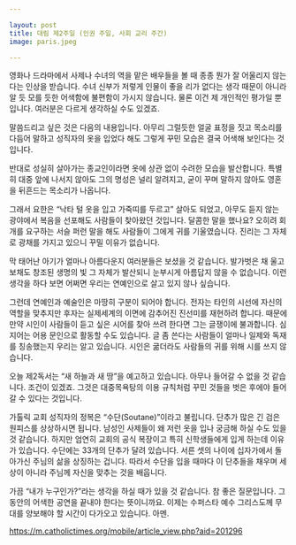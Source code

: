 ```yaml
---

layout: post
title: 대림 제2주일 (인권 주일, 사회 교리 주간)
image: paris.jpeg

---
```


영화나 드라마에서 사제나 수녀의 역을 맡은 배우들을 볼 때 종종 뭔가 잘 어울리지 않는다는 인상을 받습니다. 수녀 신부가 저렇게 인물이 좋을 리가 없다는 생각 때문이 아니라 알 듯 모를 듯한 어색함에 불편함이 가시지 않습니다. 물론 이건 제 개인적인 평가일 뿐입니다. 여러분은 다르게 생각하실 수도 있겠죠.

말씀드리고 싶은 것은 다음의 내용입니다. 아무리 그럴듯한 얼굴 표정을 짓고 목소리를 다듬어 말하고 성직자의 옷을 입었다 해도 그렇게 꾸민 모습은 결국 어색해 보인다는 것입니다. 

반대로 성실히 살아가는 종교인이라면 옷에 상관 없이 수려한 모습을 발산합니다. 특별히 대중 앞에 나서지 않아도 그의 명성은 널리 알려지고, 굳이 꾸며 말하지 않아도 영혼을 뒤흔드는 목소리가 나옵니다. 

그래서 요한은 “낙타 털 옷을 입고 가죽띠를 두르고” 살아도 되었고, 아무도 듣지 않는 광야에서 복음을 선포해도 사람들이 찾아왔던 것입니다. 달콤한 말을 했나요? 오히려 회개를 요구하는 서슬 퍼런 말을 해도 사람들이 그에게 귀를 기울였습니다. 진리는 그 자체로 광채를 가지고 있으니 꾸밀 이유가 없습니다.

막 태어난 아기가 얼마나 아름다운지 여러분들은 보셨을 것 같습니다. 발가벗은 채 울고 보채도 창조된 생명의 빛 그 자체가 발산되니 눈부시게 아름답지 않을 수 없습니다.
이런 생각을 하다 보면 어쩌면 우리는 연예인으로 살고 있지 않나 싶습니다.
 

그런데 연예인과 예술인은 마땅히 구분이 되어야 합니다. 전자는 타인의 시선에 자신의 역할을 맞추지만 후자는 실제세계의 이면에 감추어진 진선미를 재현하려 합니다. 때문에 만약 시인이 사람들이 듣고 싶은 시어를 찾아 쓰려 한다면 그는 글쟁이에 불과합니다. 심지어는 어용 문인으로 활동할 수도 있습니다. 글 좀 쓴다는 사람들이 얼마나 일제와 독재를 칭송했는지 우리는 알고 있습니다. 시인은 굶더라도 사람들의 귀를 위해 시를 쓰지 않습니다.

오늘 제2독서는 “새 하늘과 새 땅”을 예고하고 있습니다. 아무나 들어갈 수 없을 것 같습니다. 조건이 있겠죠. 그것은 대중목욕탕의 이용 규칙처럼 꾸민 것들을 벗은 후에야 들어갈 수 있다는 것입니다.

가톨릭 교회 성직자의 정복은 “수단(Soutane)”이라고 불립니다. 단추가 많은 긴 검은 원피스를 상상하시면 됩니다. 남성인 사제들이 왜 저런 옷을 입나 궁금해 하실 수도 있을 것 같습니다. 하지만 엄연히 교회의 공식 복장이고 특히 신학생들에게 입게 하는데 이유가 있습니다. 수단에는 33개의 단추가 달려 있습니다. 서른 셋의 나이에 십자가에서 돌아가신 주님의 삶을 상징하는 겁니다. 따라서 수단을 입을 때마다 이 단추들을 채우며 세상이 아니라 주님께 자신을 맞추는 것을 배웁니다.

가끔 “내가 누구인가?”라는 생각을 하실 때가 있을 것 같습니다. 참 좋은 질문입니다. 그동안의 어색한 공연을 끝내야 한다는 뜻이니까요. 이제는 수퍼스타 예수 그리스도께 무대를 양보해야 할 시간이 다가오고 있습니다. 아멘.

https://m.catholictimes.org/mobile/article_view.php?aid=201296
